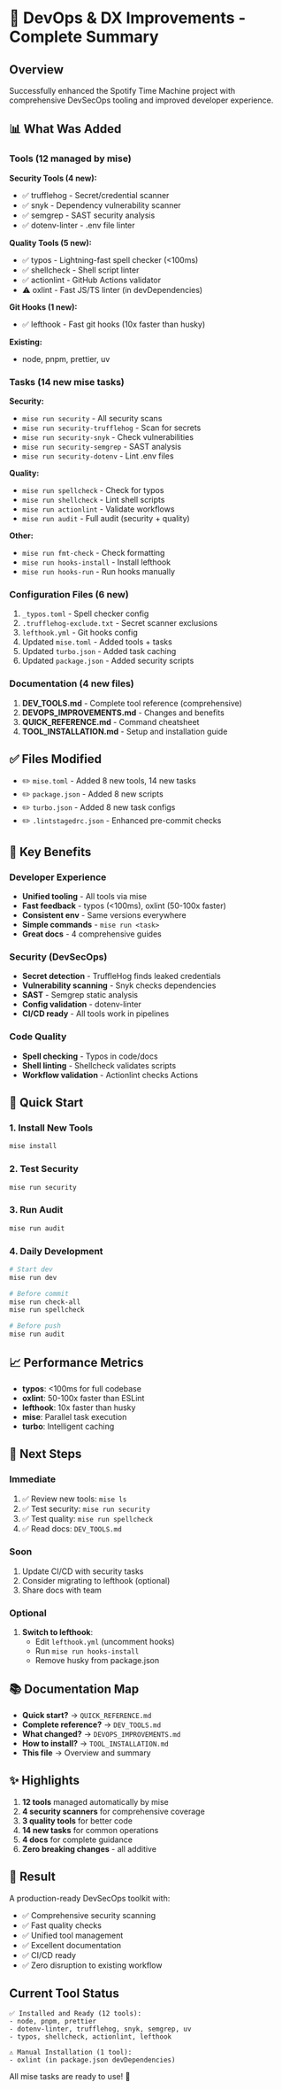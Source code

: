 # 🚀 DevOps & DX Improvements - Complete Summary

## Overview

Successfully enhanced the Spotify Time Machine project with comprehensive DevSecOps tooling and improved developer experience.

## 📊 What Was Added

### Tools (12 managed by mise)

**Security Tools (4 new):**

- ✅ trufflehog - Secret/credential scanner
- ✅ snyk - Dependency vulnerability scanner
- ✅ semgrep - SAST security analysis
- ✅ dotenv-linter - .env file linter

**Quality Tools (5 new):**

- ✅ typos - Lightning-fast spell checker (<100ms)
- ✅ shellcheck - Shell script linter
- ✅ actionlint - GitHub Actions validator
- ⚠️ oxlint - Fast JS/TS linter (in devDependencies)

**Git Hooks (1 new):**

- ✅ lefthook - Fast git hooks (10x faster than husky)

**Existing:**

- node, pnpm, prettier, uv

### Tasks (14 new mise tasks)

**Security:**

- `mise run security` - All security scans
- `mise run security-trufflehog` - Scan for secrets
- `mise run security-snyk` - Check vulnerabilities
- `mise run security-semgrep` - SAST analysis
- `mise run security-dotenv` - Lint .env files

**Quality:**

- `mise run spellcheck` - Check for typos
- `mise run shellcheck` - Lint shell scripts
- `mise run actionlint` - Validate workflows
- `mise run audit` - Full audit (security + quality)

**Other:**

- `mise run fmt-check` - Check formatting
- `mise run hooks-install` - Install lefthook
- `mise run hooks-run` - Run hooks manually

### Configuration Files (6 new)

1. `_typos.toml` - Spell checker config
2. `.trufflehog-exclude.txt` - Secret scanner exclusions
3. `lefthook.yml` - Git hooks config
4. Updated `mise.toml` - Added tools + tasks
5. Updated `turbo.json` - Added task caching
6. Updated `package.json` - Added security scripts

### Documentation (4 new files)

1. **DEV_TOOLS.md** - Complete tool reference (comprehensive)
2. **DEVOPS_IMPROVEMENTS.md** - Changes and benefits
3. **QUICK_REFERENCE.md** - Command cheatsheet
4. **TOOL_INSTALLATION.md** - Setup and installation guide

## ✅ Files Modified

- ✏️ `mise.toml` - Added 8 new tools, 14 new tasks
- ✏️ `package.json` - Added 8 new scripts
- ✏️ `turbo.json` - Added 8 new task configs
- ✏️ `.lintstagedrc.json` - Enhanced pre-commit checks

## 🎯 Key Benefits

### Developer Experience

- **Unified tooling** - All tools via mise
- **Fast feedback** - typos (<100ms), oxlint (50-100x faster)
- **Consistent env** - Same versions everywhere
- **Simple commands** - `mise run <task>`
- **Great docs** - 4 comprehensive guides

### Security (DevSecOps)

- **Secret detection** - TruffleHog finds leaked credentials
- **Vulnerability scanning** - Snyk checks dependencies
- **SAST** - Semgrep static analysis
- **Config validation** - dotenv-linter
- **CI/CD ready** - All tools work in pipelines

### Code Quality

- **Spell checking** - Typos in code/docs
- **Shell linting** - Shellcheck validates scripts
- **Workflow validation** - Actionlint checks Actions

## 🚀 Quick Start

### 1. Install New Tools

```bash
mise install
```

### 2. Test Security

```bash
mise run security
```

### 3. Run Audit

```bash
mise run audit
```

### 4. Daily Development

```bash
# Start dev
mise run dev

# Before commit
mise run check-all
mise run spellcheck

# Before push
mise run audit
```

## 📈 Performance Metrics

- **typos**: <100ms for full codebase
- **oxlint**: 50-100x faster than ESLint
- **lefthook**: 10x faster than husky
- **mise**: Parallel task execution
- **turbo**: Intelligent caching

## 🔄 Next Steps

### Immediate

1. ✅ Review new tools: `mise ls`
2. ✅ Test security: `mise run security`
3. ✅ Test quality: `mise run spellcheck`
4. ✅ Read docs: `DEV_TOOLS.md`

### Soon

1. Update CI/CD with security tasks
2. Consider migrating to lefthook (optional)
3. Share docs with team

### Optional

1. **Switch to lefthook**:
   - Edit `lefthook.yml` (uncomment hooks)
   - Run `mise run hooks-install`
   - Remove husky from package.json

## 📚 Documentation Map

- **Quick start?** → `QUICK_REFERENCE.md`
- **Complete reference?** → `DEV_TOOLS.md`
- **What changed?** → `DEVOPS_IMPROVEMENTS.md`
- **How to install?** → `TOOL_INSTALLATION.md`
- **This file** → Overview and summary

## ✨ Highlights

1. **12 tools** managed automatically by mise
2. **4 security scanners** for comprehensive coverage
3. **3 quality tools** for better code
4. **14 new tasks** for common operations
5. **4 docs** for complete guidance
6. **Zero breaking changes** - all additive

## 🎉 Result

A production-ready DevSecOps toolkit with:

- ✅ Comprehensive security scanning
- ✅ Fast quality checks
- ✅ Unified tool management
- ✅ Excellent documentation
- ✅ CI/CD ready
- ✅ Zero disruption to existing workflow

## Current Tool Status

```
✅ Installed and Ready (12 tools):
- node, pnpm, prettier
- dotenv-linter, trufflehog, snyk, semgrep, uv
- typos, shellcheck, actionlint, lefthook

⚠️ Manual Installation (1 tool):
- oxlint (in package.json devDependencies)
```

All mise tasks are ready to use! 🚀
